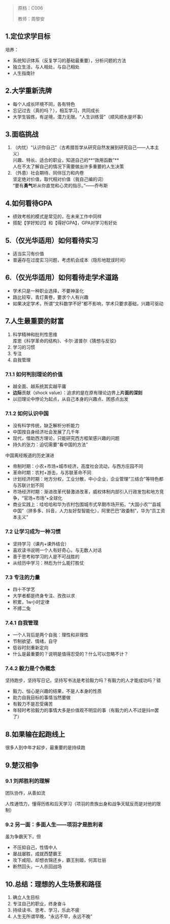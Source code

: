 > 原档：C006
>
> 教师：周黎安

## 1.定位求学目标

培养：

- 系统知识体系（反复学习的基础最重要），分析问题的方法
- 独立生活，与人相处，与自己相处
- 人生指南针

## 2.大学重新洗牌

- 每个人成长环境不同，各有特色
- 忘记过去（真的吗？），相互学习，共同成长
- 大学生锻炼，有逆境，潜力无限。“人生训练营”（顺风顺水是坏事）

## 3.面临挑战

1. （内忧）“认识你自己”（古希腊哲学从研究自然发展到研究自己——人本主义）<br>兴趣、特长、适合的职业，知道自己的**“效用函数”**<br>人在不太了解自己的情况下需要做出许多重要的人生决策
2. （外患）社会期待、同伴压力和内卷<br>坚定绝对价值，取代相对价值（我自己编的词）<br>“要有**勇气**听从你直觉和心灵的指示。”——乔布斯

## 4.如何看待GPA

- 绩效考核的模式是常见的，在未来工作中同样
- 搭配【学好知识】和【得好GPA】，GPA对学习有好处

## 5.（仅光华适用）如何看待实习

- 适当实习有价值
- 普遍存在过度实习问题，考虑机会成本（隐形地耽误时间）

## 6.（仅光华适用）如何看待走学术道路

- 学术只是一种职业选择，不要神圣化
- 路比较窄，青灯黄卷，要求个人有兴趣
- 如果决定学术，所谓“文科数学不好”都不影响，学术只要求基础，兴趣可驱动

## 7.人生最重要的财富

1. 科学精神和批判性思维<br>库恩《科学革命的结构》、卡尔·波普尔《猜想与反驳》
2. 学习的习惯
3. 专注
4. 自我管理

### 7.1.1 如何判别理论的价值

- 越全面、越系统其实越平庸
- **边际**贡献（shock value）：追求的是在原有理论边界上**片面的深刻**
- 以旧理论中悖论为起点，从自己本身的兴趣点、困惑点出发

### 7.1.2 如何认识中国

- 没有科学传统，缺乏解析分析能力
- 中国按自身经济社会发展了几千年
- 现代，借助西方理论，只能研究西方框架感兴趣的问题
- 持久的张力：迫切需要“看中国的方法”

中国离经叛道的历史演进

- 帝制时期：小农+市场+城市经济，高度社会流动，与西方庄园不同
- 革命时期：农村+游击，与苏联革命不同
- 计划经济时期：地方分权，工业分散，中小企业，企业管理“三结合”等特色都与苏联计划不同
- 市场经济时期：渐进改革代替激进改革，威权体制内部引入行政发包和地方竞争，“官场+市场”+全球化
- 商业实践上：哇哈哈和华为农村包围城市式早期市场开拓，“大国小农”“县城中国”（拼多多、抖音，人力友好型智能化），阿里巴巴“政委制”，华为“员工资本主义”

### 7.2 让学习成为一种习惯

- 坚持学习（课内+课外结合）
- 喜欢读书说明一个人有好奇心，与无数人对话
- 善于思考和学习的人是不可战胜的
- 从经历中学习：林彪为什么能打胜仗

### 7.3 专注的力量

- 四十不学艺
- 大学者都是终身专注、孜孜以求
- 积累，1w小时定律
- 不搏二兔

### 7.4.1 自我管理

- 一个人背后是两个自我：理性和非理性
- 节制欲望、情绪，自守
- 低谷时刻重新定向
- 什么是最重要的？说明是值得忍受的？什么可以忽略不计？

### 7.4.2 毅力是个伪概念

坚持跑步，坚持写日记，坚持写书法是考验毅力吗？有毅力的人才能成功吗？错

- 毅力、恒心是兴趣的结果，不是人本身的性质
- 助力自我目标的事情当然要做
- 有毅力不是忍受痛苦
- 年轻时考验毅力的事情大多是价值观不明显的事（有毅力的人不过是抖m罢了）

## 8.如果输在起跑线上

很多人到中年才起步，最重要的是持续跑

## 9.楚汉相争

### 9.1 刘邦胜利的理解

团队协作，从善如流

人性通悟力，懂得历练和后天学习（项羽的贵族出身和战争天赋反而是对他的限制）

### 9.2 另一面：多面人生——项羽才是胜利者

虽为争霸天下，但

- 不压抑自己，性情中人
- 屡战屡胜，成就西楚霸王
- 攻下咸阳，却想衣锦还乡，霸王别姬，何其壮丽
- 断然回头，一人杀回战场

## 10.总结：理想的人生场景和路径

1. 确立人生目标
2. 专注自己的职业，终身奋斗
3. 持续读书、思考、学习，乐此不疲
4. 人生无所谓早晚，“永远不早，永远不晚”